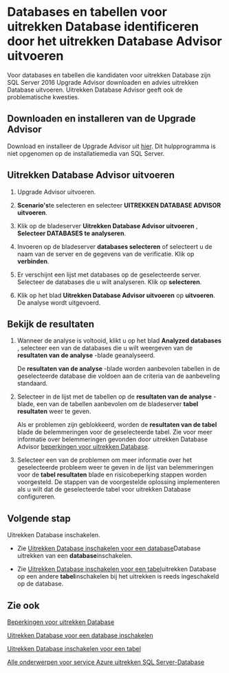 <properties
    pageTitle="Databases en tabellen voor uitrekken Database identificeren door uitrekken Database Advisor | Microsoft Azure"
    description="Informatie over het identificeren van databases en tabellen die kandidaten voor de Database uitrekken zijn."
    services="sql-server-stretch-database"
    documentationCenter=""
    authors="douglaslMS"
    manager="jhubbard"
    editor=""/>

<tags
    ms.service="sql-server-stretch-database"
    ms.workload="data-management"
    ms.tgt_pltfrm="na"
    ms.devlang="na"
    ms.topic="article"
    ms.date="06/14/2016"
    ms.author="douglasl"/>

# <a name="identify-databases-and-tables-for-stretch-database-by-running-stretch-database-advisor"></a>Databases en tabellen voor uitrekken Database identificeren door het uitrekken Database Advisor uitvoeren

Voor databases en tabellen die kandidaten voor uitrekken Database zijn SQL Server 2016 Upgrade Advisor downloaden en advies uitrekken Database uitvoeren. Uitrekken Database Advisor geeft ook de problematische kwesties.

## <a name="download-and-install-upgrade-advisor"></a>Downloaden en installeren van de Upgrade Advisor
Download en installeer de Upgrade Advisor uit [hier](http://go.microsoft.com/fwlink/?LinkID=613421). Dit hulpprogramma is niet opgenomen op de installatiemedia van SQL Server.

## <a name="run-the-stretch-database-advisor"></a>Uitrekken Database Advisor uitvoeren

1.  Upgrade Advisor uitvoeren.

2.  **Scenario's**te selecteren en selecteer **UITREKKEN DATABASE ADVISOR uitvoeren**.

3.  Klik op de bladeserver **Uitrekken Database Advisor uitvoeren** , **Selecteer DATABASES te analyseren**.

4.  Invoeren op de bladeserver **databases selecteren** of selecteert u de naam van de server en de gegevens van de verificatie. Klik op **verbinden**.

5.  Er verschijnt een lijst met databases op de geselecteerde server. Selecteer de databases die u wilt analyseren. Klik op **selecteren**.

6.  Klik op het blad **Uitrekken Database Advisor uitvoeren** op **uitvoeren**.  De analyse wordt uitgevoerd.

## <a name="review-the-results"></a>Bekijk de resultaten

1.  Wanneer de analyse is voltooid, klikt u op het blad **Analyzed databases** , selecteer een van de databases die u wilt weergeven van de **resultaten van de analyse** -blade geanalyseerd.

    De **resultaten van de analyse** -blade worden aanbevolen tabellen in de geselecteerde database die voldoen aan de criteria van de aanbeveling standaard.

2.  Selecteer in de lijst met de tabellen op de **resultaten van de analyse** -blade, een van de tabellen aanbevolen om de bladeserver **tabel resultaten** weer te geven.

    Als er problemen zijn geblokkeerd, worden de **resultaten van de tabel** blade de belemmeringen voor de geselecteerde tabel. Zie voor meer informatie over belemmeringen gevonden door uitrekken Database Advisor [beperkingen voor uitrekken Database](sql-server-stretch-database-limitations.md).

3.  Selecteer een van de problemen om meer informatie over het geselecteerde probleem weer te geven in de lijst van belemmeringen voor de **tabel resultaten** blade en risicobeperking stappen worden voorgesteld. De stappen van de voorgestelde oplossing implementeren als u wilt dat de geselecteerde tabel voor uitrekken Database configureren.

## <a name="next-step"></a>Volgende stap
Uitrekken Database inschakelen.

-   Zie [Uitrekken Database inschakelen voor een database](sql-server-stretch-database-enable-database.md)Database uitrekken van een **database**inschakelen.

-   Zie [Uitrekken Database inschakelen voor een tabel](sql-server-stretch-database-enable-table.md)uitrekken Database op een andere **tabel**inschakelen bij het uitrekken is reeds ingeschakeld op de database.

## <a name="see-also"></a>Zie ook

[Beperkingen voor uitrekken Database](sql-server-stretch-database-limitations.md)

[Uitrekken Database voor een database inschakelen](sql-server-stretch-database-enable-database.md)

[Uitrekken Database inschakelen voor een tabel](sql-server-stretch-database-enable-table.md)

[Alle onderwerpen voor service Azure uitrekken SQL Server-Database](sql-server-stretch-database-index-all-articles.md)
